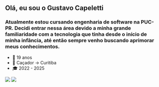## Olá, eu sou o Gustavo Capeletti

### Atualmente estou cursando engenharia de software na PUC-PR. Decidi entrar nessa área devido a minha grande familiaridade com a tecnologia que tinha desde o início de minha infância, até então sempre venho buscando aprimorar meus conhecimentos.

- 👦 19 anos
- 🏡 Caçador -> Curitiba
- 🎓 2022 - 2025

<div>
<a href='https://www.linkedin.com/in/gustavo-dos-santos-capeletti-98b37522b/'> <img src='https://img.shields.io/badge/LinkedIn-0077B5?style=for-the-badge&logo=linkedin&logoColor=white'></a> <a href='https://www.instagram.com/gustavo_capeletti/'> <img src='https://img.shields.io/badge/Instagram-E4405F?style=for-the-badge&logo=instagram&logoColor=white'></a>
</div>
